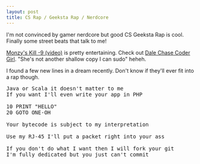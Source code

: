 ```yaml
---
layout: post
title: CS Rap / Geeksta Rap / Nerdcore
---
```



I'm not convinced by gamer nerdcore but good CS Geeksta Rap is cool. Finally some street beats that talk to me!

<a href="http://www.youtube.com/watch?v=Fow7iUaKrq4">Monzy's Kill -9 (video)</a> is pretty entertaining. Check out <a href="http://www.youtube.com/watch?v=B-m6JDYRFvk">Dale Chase Coder Girl</a>. "She's not another shallow copy I can sudo" heheh.

I found a few new lines in a dream recently. Don't know if they'll ever fit into a rap though.

<pre>Java or Scala it doesn't matter to me
If you want I'll even write your app in PHP

10 PRINT "HELLO"
20 GOTO ONE-OH

Your bytecode is subject to my interpretation

Use my RJ-45 I'll put a packet right into your ass

If you don't do what I want then I will fork your git
I'm fully dedicated but you just can't commit</pre>
